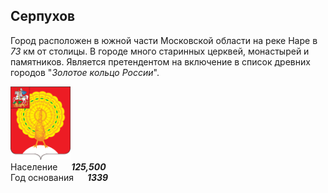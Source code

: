 <!--2021-10-23 23:26:17-->
## Серпухов
Город расположен в южной части Московской области на реке Наре в *73* км от столицы.
В городе много старинных церквей, монастырей и памятников. 
Является претендентом на включение в список древних городов "*Золотое кольцо России*".

<img src="./Serpukhov.svg" width="96px"><br>
Население &emsp; ***125,500*** &emsp;<br>
Год&nbsp;основания &emsp; ***1339***